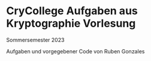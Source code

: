 # CryCollege Aufgaben aus Kryptographie Vorlesung
Sommersemester 2023 

Aufgaben und vorgegebener Code von Ruben Gonzales 
